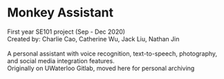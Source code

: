 # Monkey Assistant

First year SE101 project (Sep - Dec 2020)\
Created by: Charlie Cao, Catherine Wu, Jack Liu, Nathan Jin\
\
A personal assistant with voice recognition, text-to-speech, photography, and social media integration features.\
Originally on UWaterloo Gitlab, moved here for personal archiving
